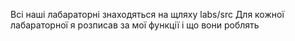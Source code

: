 Всі наші лабараторні знаходяться на щляху labs/src
Для кожної лабараторної я розписав за мої функції і що вони роблять
